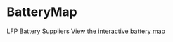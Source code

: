 # BatteryMap
LFP Battery Suppliers
[View the interactive battery map](https://seeyousiu.github.io/batterymap.html)
